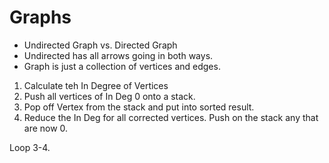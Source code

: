 # Graphs
- Undirected Graph vs. Directed Graph
- Undirected has all arrows going in both ways. 
- Graph is just a collection of vertices and edges. 

1. Calculate teh In Degree of Vertices 
2. Push all vertices of In Deg 0 onto a stack. 
3. Pop off Vertex from the stack and put into sorted result. 
4. Reduce the In Deg for all corrected vertices. 
Push on the stack any that are now 0. 

Loop 3-4. 
